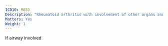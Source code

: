 ```yaml
---
ICD10: M053
Description: "Rheumatoid arthritis with involvement of other organs and systems"
Matters: Yes
Weight: 1
---
```

If airway involved
